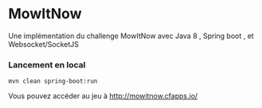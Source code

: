 # MowItNow

Une implémentation du challenge MowItNow avec Java 8 , Spring boot , et Websocket/SocketJS

### Lancement en local

```
mvn clean spring-boot:run
```

Vous pouvez accéder au jeu à http://mowitnow.cfapps.io/